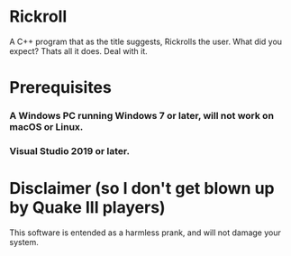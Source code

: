 # Rickroll
A C++ program that as the title suggests, Rickrolls the user. What did you expect? Thats all it does. Deal with it.


# Prerequisites
### A Windows PC running Windows 7 or later, will not work on macOS or Linux.
### Visual Studio 2019 or later.

# Disclaimer (so I don't get blown up by Quake III players)
This software is entended as a harmless prank, and will not damage your system.
